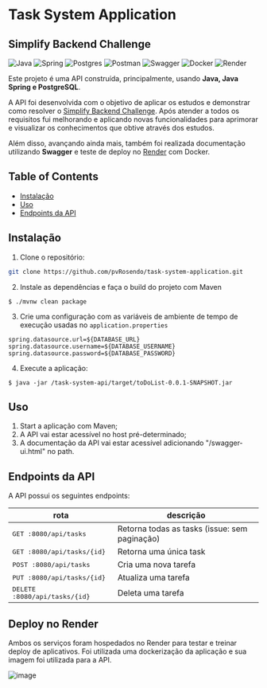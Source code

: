 # Task System Application

## Simplify Backend Challenge

![Java](https://img.shields.io/badge/java-%23ED8B00.svg?style=for-the-badge&logo=openjdk&logoColor=white)
![Spring](https://img.shields.io/badge/spring-%236DB33F.svg?style=for-the-badge&logo=spring&logoColor=white)
![Postgres](https://img.shields.io/badge/postgres-%23316192.svg?style=for-the-badge&logo=postgresql&logoColor=white)
![Postman](https://img.shields.io/badge/Postman-FF6C37?style=for-the-badge&logo=postman&logoColor=white)
![Swagger](https://img.shields.io/badge/-Swagger-%23Clojure?style=for-the-badge&logo=swagger&logoColor=white)
![Docker](https://img.shields.io/badge/docker-%230db7ed.svg?style=for-the-badge&logo=docker&logoColor=white)
![Render](https://img.shields.io/badge/Render-%46E3B7.svg?style=for-the-badge&logo=render&logoColor=white)



Este projeto é uma API construída, principalmente, usando **Java, Java Spring e PostgreSQL**.

A API foi desenvolvida com o objetivo de aplicar os estudos e demonstrar como resolver o [Simplify Backend Challenge](https://github.com/simplify-tec/desafio-junior-backend-simplify). Após atender a todos os requisitos fui melhorando e aplicando novas funcionalidades para aprimorar e visualizar os conhecimentos que obtive através dos estudos.

Além disso, avançando ainda mais, também foi realizada documentação utilizando **Swagger** e teste de deploy no [Render](https://render.com) com Docker.

## Table of Contents

- [Instalação](#instalação)
- [Uso](#uso)
- [Endpoints da API](#endpoints-da-api)

## Instalação

1. Clone o repositório:

```bash
git clone https://github.com/pvRosendo/task-system-application.git
```

2. Instale as dependências e faça o build do projeto com Maven

```
$ ./mvnw clean package
```
3. Crie uma configuração com as variáveis de ambiente de tempo de execução usadas no `application.properties`

```properties
spring.datasource.url=${DATABASE_URL}
spring.datasource.username=${DATABASE_USERNAME}
spring.datasource.password=${DATABASE_PASSWORD}
```
4. Execute a aplicação:

```
$ java -jar /task-system-api/target/toDoList-0.0.1-SNAPSHOT.jar
```

## Uso

1. Start a aplicação com Maven;
2. A API vai estar acessível no host pré-determinado;
3. A documentação da API vai estar acessível adicionando "/swagger-ui.html" no path.

## Endpoints da API
A API possui os seguintes endpoints:

| rota               | descrição                                          
|----------------------|-----------------------------------------------------
| <kbd>GET :8080/api/tasks</kbd>      |  Retorna todas as tasks (issue: sem paginação)
| <kbd>GET :8080/api/tasks/{id}</kbd>      |  Retorna uma única task
| <kbd>POST :8080/api/tasks</kbd>     |  Cria uma nova tarefa
| <kbd>PUT :8080/api/tasks/{id}</kbd>      |   Atualiza uma tarefa
| <kbd>DELETE :8080/api/tasks/{id}</kbd>   |  Deleta uma tarefa


## Deploy no Render

Ambos os serviços foram hospedados no Render para testar e treinar deploy de aplicativos. Foi utilizada uma dockerização da aplicação e sua imagem foi utilizada para a API.

![image](https://github.com/pvRosendo/task-system-application/assets/111819809/8fe17885-e338-4169-99ef-e4d6aaefd364)
